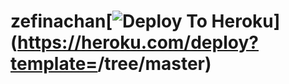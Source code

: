 # zefinachan[![Deploy To Heroku](https://www.herokucdn.com/deploy/button.svg)](https://heroku.com/deploy?template=<repo ka url daal yha>/tree/master)
